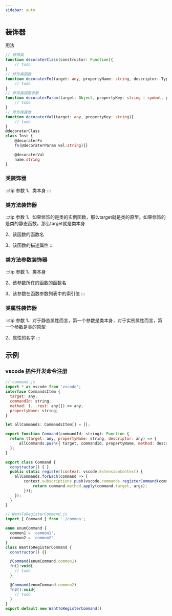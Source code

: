 ```yaml
---
sidebar: auto
---
```


## 装饰器
用法
```typescript
// 修饰类
function decoraterClass(constructor: Function){
    // todo
}
// 修饰类函数
function decoraterFn(target: any, propertyName: string, descriptor: TypedPropertyDescriptor<Function>){
    // todo
}
// 修饰类函数参数
function decoraterParam(target: Object, propertyKey: string | symbol, parameterIndex: number){
    // todo
}
// 修饰类属性
function decoraterVal(target: any, propertyKey: string){
    // todo
}
@decoraterClass
class Inst {
    @decoraterFn
    fn(@decoraterParam val:string){}

    @decoraterVal
    name:string
}
```
### 类装饰器
:::tip 参数
1、类本身
:::
### 类方法装饰器
:::tip 参数
1、如果修饰的是类的实例函数，那么target就是类的原型。如果修饰的是类的静态函数，那么target就是类本身

2、该函数的函数名

3、该函数的描述属性
:::
### 类方法参数装饰器
:::tip 参数
1、类本身

2、该参数所在的函数的函数名

3、该参数在函数参数列表中的索引值
:::
### 类属性装饰器
:::tip 参数
1、对于静态属性而言，第一个参数是类本身，对于实例属性而言，第一个参数是类的原型

2、属性的名字
:::

## 示例
### vscode 插件开发命令注册

```javascript
// command.js
import * as vscode from 'vscode';
interface CommandsItem {
  target: any;
  commandId: string;
  method: (...rest: any[]) => any;
  propertyName: string;
}

let allCommands: CommandsItem[] = [];

export function Command(commandId: string): Function {
  return (target: any, propertyName: string, descriptor: any) => {
      allCommands.push({ target, commandId, propertyName, method: descriptor.value });
  };
}

export class Command {
  constructor() { }
  public static register(context: vscode.ExtensionContext) {
    allCommands.forEach(command => {
        context.subscriptions.push(vscode.commands.registerCommand(command.commandId, (...args) => {
            return command.method.apply(command.target, args);
        }));
    });
  }
}

```

```javascript
// WantToRegisterCommand.js
import { Command } from './common';

enum enumCommand {
  common1 = 'common1',
  common2 = 'common2'
}
class WantToRegisterCommand {
  constructor() {}

  @Command(enumCommand.common1)
  fn():void{
    // todo
  }

  @Command(enumCommand.common2)
  fn2():void{
    // todo
  }
}
export default new WantToRegisterCommand()
```